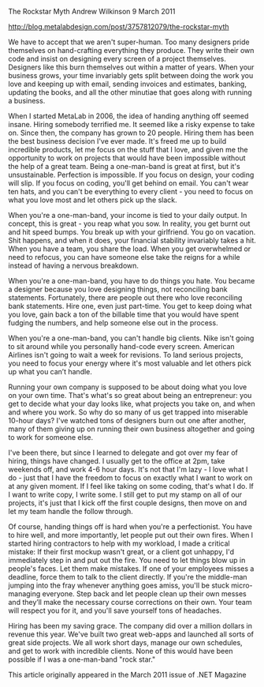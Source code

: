 The Rockstar Myth
Andrew Wilkinson
9 March 2011

http://blog.metalabdesign.com/post/3757812079/the-rockstar-myth

We have to accept that we aren't super-human. Too many designers pride
themselves on hand-crafting everything they produce. They write their
own code and insist on designing every screen of a project themselves.
Designers like this burn themselves out within a matter of years. When
your business grows, your time invariably gets split between doing the
work you love and keeping up with email, sending invoices and estimates,
banking, updating the books, and all the other minutiae that goes along
with running a business.

When I started MetaLab in 2006, the idea of handing anything off seemed
insane. Hiring somebody terrified me. It seemed like a risky expense to
take on. Since then, the company has grown to 20 people. Hiring them has
been the best business decision I've ever made. It's freed me up to
build incredible products, let me focus on the stuff that I love, and
given me the opportunity to work on projects that would have been
impossible without the help of a great team. Being a one-man-band is
great at first, but it's unsustainable. Perfection is impossible. If you
focus on design, your coding will slip. If you focus on coding, you'll
get behind on email. You can't wear ten hats, and you can't be
everything to every client - you need to focus on what you love most and
let others pick up the slack.

When you're a one-man-band, your income is tied to your daily output. In
concept, this is great - you reap what you sow. In reality, you get
burnt out and hit speed bumps. You break up with your girlfriend. You go
on vacation. Shit happens, and when it does, your financial stability
invariably takes a hit. When you have a team, you share the load. When
you get overwhelmed or need to refocus, you can have someone else take
the reigns for a while instead of having a nervous breakdown.

When you're a one-man-band, you have to do things you hate. You became
a designer because you love designing things, not reconciling bank
statements. Fortunately, there are people out there who love reconciling
bank statements. Hire one, even just part-time. You get to keep doing
what you love, gain back a ton of the billable time that you would have
spent fudging the numbers, and help someone else out in the process.

When you're a one-man-band, you can't handle big clients. Nike isn't
going to sit around while you personally hand-code every screen.
American Airlines isn't going to wait a week for revisions. To land
serious projects, you need to focus your energy where it's most valuable
and let others pick up what you can’t handle.

Running your own company is supposed to be about doing what you love on
your own time. That's what's so great about being an entrepreneur: you
get to decide what your day looks like, what projects you take on, and
when and where you work. So why do so many of us get trapped into
miserable 10-hour days? I've watched tons of designers burn out one
after another, many of them giving up on running their own business
altogether and going to work for someone else.

I've been there, but since I learned to delegate and got over my fear of
hiring, things have changed. I usually get to the office at 2pm, take
weekends off, and work 4-6 hour days. It's not that I'm lazy - I love
what I do - just that I have the freedom to focus on exactly what I want
to work on at any given moment. If I feel like taking on some coding,
that's what I do. If I want to write copy, I write some. I still get to
put my stamp on all of our projects, it's just that I kick off the first
couple designs, then move on and let my team handle the follow through.

Of course, handing things off is hard when you're a perfectionist. You
have to hire well, and more importantly, let people put out their own
fires. When I started hiring contractors to help with my workload,
I made a critical mistake: If their first mockup wasn't great, or
a client got unhappy, I'd immediately step in and put out the fire. You
need to let things blow up in people's faces. Let them make mistakes. If
one of your employees misses a deadline, force them to talk to the
client directly. If you're the middle-man jumping into the fray whenever
anything goes amiss, you'll be stuck micro-managing everyone. Step back
and let people clean up their own messes and they’ll make the necessary
course corrections on their own. Your team will respect you for it, and
you'll save yourself tons of headaches.

Hiring has been my saving grace. The company did over a million dollars
in revenue this year. We've built two great web-apps and launched all
sorts of great side projects. We all work short days, manage our own
schedules, and get to work with incredible clients. None of this would
have been possible if I was a one-man-band "rock star."

This article originally appeared in the March 2011 issue of .NET
Magazine
